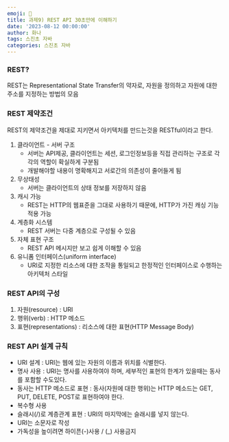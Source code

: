 ```yaml
---
emoji: 🐢
title: 과제9) REST API 30초만에 이해하기
date: '2023-08-12 00:00:00'
author: 화나
tags: 스진초 자바
categories: 스진초 자바
---
```


### REST?

REST는 Representational State Transfer의 약자로, 자원을 정의하고 자원에 대한 주소를 지정하는 방법의 모음

### REST 제약조건

REST의 제약조건을 제대로 지키면서 아키텍처를 만드는것을 RESTful이라고 한다.

1. 클라이언트 - 서버 구조
   - 서버는 API제공, 클라이언트는 세션, 로그인정보등을 직접 관리하는 구조로 각각의 역할이 확실하게 구분됨
   - 개발해야할 내용이 명확해지고 서로간의 의존성이 줄어들게 됨
2. 무상태성
   - 서버는 클라이언트의 상태 정보를 저장하지 않음
3. 캐시 가능
   - REST는 HTTP의 웹표준을 그대로 사용하기 때문에, HTTP가 가진 캐싱 기능 적용 가능
4. 계층화 시스템
   - REST 서버는 다중 계층으로 구성될 수 있음
5. 자체 표현 구조
   - REST API 메시지만 보고 쉽게 이해할 수 있음
6. 유니폼 인터페이스(uniform interface)
   - URI로 지정한 리소스에 대한 조작을 통일되고 한정적인 인터페이스로 수행하는 아키텍처 스타일

### REST API의 구성

1. 자원(resource) : URI
2. 행위(verb) : HTTP 메소드
3. 표현(representations) : 리소스에 대한 표현(HTTP Message Body)

### REST API 설계 규칙

- URI 설계 : URI는 웹에 있는 자원의 이름과 위치를 식별한다.
- 명사 사용 : URI는 명사를 사용하여야 하며, 세부적인 표현의 한계가 있을때는 동사를 포함할 수도있다.
- 동사는 HTTP 메소드로 표현 : 동사(자원에 대한 행위)는 HTTP 메소드는 GET, PUT, DELETE, POST로 표현하여야 한다.
- 복수형 사용
- 슬래시(/)로 계층관계 표현 : URI의 마지막에는 슬래시를 넣지 않는다.
- URI는 소문자로 작성
- 가독성을 높이려면 하이픈(-)사용 / (\_) 사용금지

```toc

```
